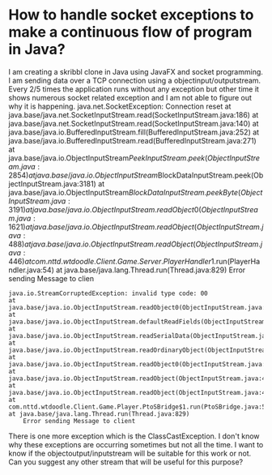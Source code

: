 
# How to handle socket exceptions to make a continuous flow of program in Java?

I am creating a skribbl clone in Java using JavaFX and socket programming.
I am sending data over a TCP connection using a objectinput/outputstream.
Every 2/5 times the application runs without any exception but other time it shows numerous socket related exception and I am not able to figure out why it is happening.
    java.net.SocketException: Connection reset
    at java.base/java.net.SocketInputStream.read(SocketInputStream.java:186)
    at java.base/java.net.SocketInputStream.read(SocketInputStream.java:140)
    at java.base/java.io.BufferedInputStream.fill(BufferedInputStream.java:252)
    at java.base/java.io.BufferedInputStream.read(BufferedInputStream.java:271)
    at java.base/java.io.ObjectInputStream$PeekInputStream.peek(ObjectInputStream.java:2854)
    at java.base/java.io.ObjectInputStream$BlockDataInputStream.peek(ObjectInputStream.java:3181)
    at java.base/java.io.ObjectInputStream$BlockDataInputStream.peekByte(ObjectInputStream.java:3191)
    at java.base/java.io.ObjectInputStream.readObject0(ObjectInputStream.java:1621)
    at java.base/java.io.ObjectInputStream.readObject(ObjectInputStream.java:488)
    at java.base/java.io.ObjectInputStream.readObject(ObjectInputStream.java:446)
    at com.nttd.wtdoodle.Client.Game.Server.PlayerHandler$1.run(PlayerHandler.java:54)
    at java.base/java.lang.Thread.run(Thread.java:829)
        Error sending Message to clien

    java.io.StreamCorruptedException: invalid type code: 00
    at java.base/java.io.ObjectInputStream.readObject0(ObjectInputStream.java:1701)
    at java.base/java.io.ObjectInputStream.defaultReadFields(ObjectInputStream.java:2479)
    at java.base/java.io.ObjectInputStream.readSerialData(ObjectInputStream.java:2373)
    at java.base/java.io.ObjectInputStream.readOrdinaryObject(ObjectInputStream.java:2211)
    at java.base/java.io.ObjectInputStream.readObject0(ObjectInputStream.java:1670)
    at java.base/java.io.ObjectInputStream.readObject(ObjectInputStream.java:488)
    at java.base/java.io.ObjectInputStream.readObject(ObjectInputStream.java:446)
    at com.nttd.wtdoodle.Client.Game.Player.PtoSBridge$1.run(PtoSBridge.java:55)
    at java.base/java.lang.Thread.run(Thread.java:829)
        Error sending Message to client

There is one more exception which is the ClassCastException. I don't know why these exceptions are occurring sometimes but not all the time.
I want to know if the objectoutput/inputstream will be suitable for this work or not.
Can you suggest any other stream that will be useful for this purpose?

        